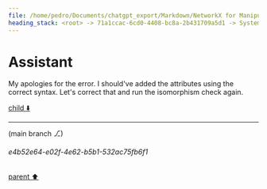 ```yaml
---
file: /home/pedro/Documents/chatgpt_export/Markdown/NetworkX for Manipulating ASTs.md
heading_stack: <root> -> 71a1ccac-6cd0-4408-bc8a-2b431709a5d1 -> System -> 1dad7dfb-bea4-4abe-9d4a-6ce3af566faa -> System -> aaa28000-9b67-40c0-adba-594fac31b5cd -> User -> 470ac03f-1ee2-40df-9d83-ca0d9770fcde -> Assistant -> Representing ASTs as Graphs -> Operations -> 1. Transforming AST to NetworkX Graph -> 2. Analyzing and Manipulating -> 3. Transforming NetworkX Graph back to AST -> Advantages -> Caveats -> aaa2a60d-5686-41b9-b7fb-d8df3cc4f04c -> User -> 327b3201-45d7-486b-92a0-a30e90f9ea7b -> Assistant -> Operations Made Easier by NetworkX -> Alternative Libraries and Data Structures -> aaa20456-db56-4cf6-816c-cb073fe52d98 -> User -> 754fbcfa-654b-4ebd-a4f9-6a5906b4fa7a -> Assistant -> Applications in AST Manipulation -> Workflow with ASTs -> Considerations -> aaa22415-a6b1-4c7f-a115-839b15532cee -> User -> f640d2ca-5869-4792-909c-68b7071c6e82 -> Assistant -> Formal Definition -> Applications -> Algorithms -> Complexity -> NetworkX and Subgraph Isomorphism -> aaa29107-8cc0-4f2f-b5c5-e424f598075d -> User -> 1411f692-1f4a-4ef1-9196-9e7ae906240d -> Assistant -> Theory Behind Subgraph Isomorphism in Nested Data Structures -> Nodes -> Edges -> Typing Unification -> Code Demonstration -> 237e73c3-4c4e-42b7-91b3-29e325a122c1 -> Assistant -> 913cbd7d-22b8-4453-a7ea-552f502d4e37 -> Tool -> 994a736c-9a29-47c4-9323-ac4f54849f7a -> Assistant -> 5e02d0ca-93b2-4d53-bb2e-42722132078e -> Assistant -> f454ad32-af8f-40cc-8f50-ff26f136ed76 -> Tool -> 6c6486a0-908c-43d2-b9b1-2a27af6bd7bf -> Assistant -> e3c04829-e6d8-4856-b7ae-af01bc8f5e3f -> Assistant -> 9142082f-cee7-4059-a4c7-2e5d599e67d2 -> Tool -> 32b66e86-cf53-45f5-8796-95ca56936c23 -> Assistant
---
```

# Assistant

My apologies for the error. I should've added the attributes using the correct syntax. Let's correct that and run the isomorphism check again.

[child ⬇️](#e4b52e64-e02f-4e62-b5b1-532ac75fb6f1)

---

(main branch ⎇)
###### e4b52e64-e02f-4e62-b5b1-532ac75fb6f1
[parent ⬆️](#32b66e86-cf53-45f5-8796-95ca56936c23)
